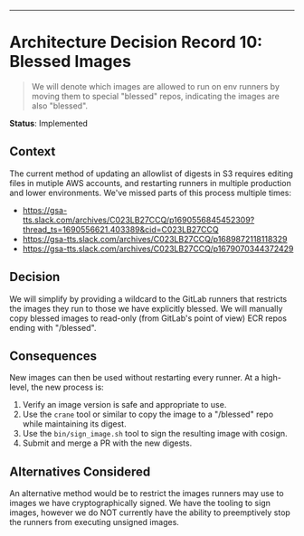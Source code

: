 ---

# Architecture Decision Record 10: Blessed Images

> We will denote which images are allowed to run on env runners by moving them
> to special "blessed" repos, indicating the images are also "blessed".

__Status__: Implemented

## Context

The current method of updating an allowlist of digests in S3 requires editing
files in mutiple AWS accounts, and restarting runners in multiple production and
lower environments. We've missed parts of this process multiple times:

- https://gsa-tts.slack.com/archives/C023LB27CCQ/p1690556845452309?thread_ts=1690556621.403389&cid=C023LB27CCQ
- https://gsa-tts.slack.com/archives/C023LB27CCQ/p1689872118118329
- https://gsa-tts.slack.com/archives/C023LB27CCQ/p1679070344372429

## Decision

We will simplify by providing a wildcard to the GitLab runners that restricts
the images they run to those we have explicitly blessed. We will manually copy
blessed images to read-only (from GitLab's point of view) ECR repos ending with
"/blessed".


## Consequences

New images can then be used without restarting every runner. At a high-level, the new process is:

1. Verify an image version is safe and appropriate to use.
2. Use the `crane` tool or similar to copy the image to a "/blessed" repo while
   maintaining its digest.
3. Use the `bin/sign_image.sh` tool to sign the resulting image with cosign.
4. Submit and merge a PR with the new digests.

## Alternatives Considered

An alternative method would be to restrict the images runners may use to images we
have cryptographically signed. We have the tooling to sign images, however we do
NOT currently have the ability to preemptively stop the runners from executing
unsigned images.
